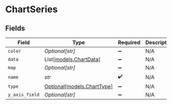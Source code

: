 # ChartSeries


## Fields

| Field                                                | Type                                                 | Required                                             | Description                                          |
| ---------------------------------------------------- | ---------------------------------------------------- | ---------------------------------------------------- | ---------------------------------------------------- |
| `color`                                              | *Optional[str]*                                      | :heavy_minus_sign:                                   | N/A                                                  |
| `data`                                               | List[[models.ChartData](../models/chartdata.md)]     | :heavy_minus_sign:                                   | N/A                                                  |
| `map`                                                | *Optional[str]*                                      | :heavy_minus_sign:                                   | N/A                                                  |
| `name`                                               | *str*                                                | :heavy_check_mark:                                   | N/A                                                  |
| `type`                                               | [Optional[models.ChartType]](../models/charttype.md) | :heavy_minus_sign:                                   | N/A                                                  |
| `y_axis_field`                                       | *Optional[str]*                                      | :heavy_minus_sign:                                   | N/A                                                  |